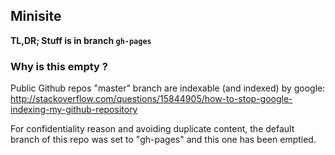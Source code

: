 ## Minisite

**TL,DR; Stuff is in branch `gh-pages`**

### Why is this empty ?

Public Github repos "master" branch are indexable (and indexed) by google: http://stackoverflow.com/questions/15844905/how-to-stop-google-indexing-my-github-repository

For confidentiality reason and avoiding duplicate content, the default branch of this repo was set to "gh-pages" and this one has been emptied.
